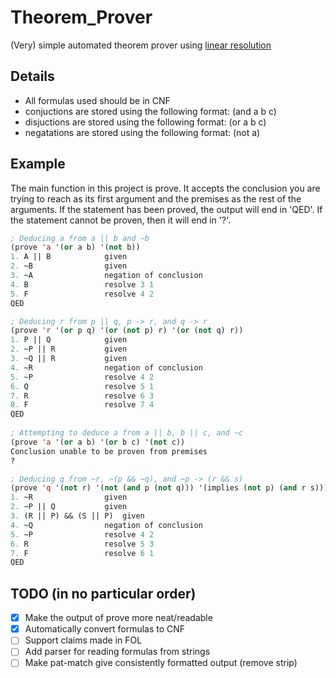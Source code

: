 # Theorem_Prover
(Very) simple automated theorem prover using [linear resolution](http://plato.stanford.edu/entries/reasoning-automated/)

## Details
* All formulas used should be in CNF
* conjuctions are stored using the following format: (and a b c)
* disjuctions are stored using the following format: (or a b c)
* negatations are stored using the following format: (not a)

## Example
The main function in this project is prove. It accepts the conclusion you are trying to reach as its first argument and the premises as the rest of the arguments. If the statement has been proved, the output will end in 'QED'. If the statement cannot be proven, then it will end in '?'.
``` CommonLisp
; Deducing a from a || b and ~b
(prove 'a '(or a b) '(not b))
1. A || B            given
2. ~B                given
3. ~A                negation of conclusion
4. B                 resolve 3 1
5. F                 resolve 4 2
QED

; Deducing r from p || q, p -> r, and q -> r
(prove 'r '(or p q) '(or (not p) r) '(or (not q) r))
1. P || Q            given
2. ~P || R           given
3. ~Q || R           given
4. ~R                negation of conclusion
5. ~P                resolve 4 2
6. Q                 resolve 5 1
7. R                 resolve 6 3
8. F                 resolve 7 4
QED
  
; Attempting to deduce a from a || b, b || c, and ~c
(prove 'a '(or a b) '(or b c) '(not c))
Conclusion unable to be proven from premises
?

; Deducing q from ~r, ~(p && ~q), and ~p -> (r && s)
(prove 'q '(not r) '(not (and p (not q))) '(implies (not p) (and r s)))
1. ~R                given
2. ~P || Q           given
3. (R || P) && (S || P)  given
4. ~Q                negation of conclusion
5. ~P                resolve 4 2
6. R                 resolve 5 3
7. F                 resolve 6 1
QED
```

## TODO (in no particular order)
- [X] Make the output of prove more neat/readable
- [X] Automatically convert formulas to CNF
- [ ] Support claims made in FOL
- [ ] Add parser for reading formulas from strings
- [ ] Make pat-match give consistently formatted output (remove strip)

